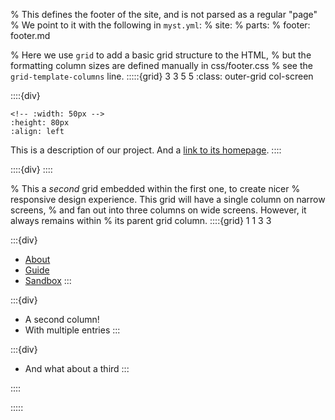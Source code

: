 % This defines the footer of the site, and is not parsed as a regular "page"
% We point to it with the following in `myst.yml`:
% site:
% parts:
% footer: footer.md

% Here we use `grid` to add a basic grid structure to the HTML,
% but the formatting column sizes are defined manually in css/footer.css
% see the `grid-template-columns` line.
:::::{grid} 3 3 5 5
:class: outer-grid col-screen

<!-- Project description -->

::::{div}

<!-- # Landing Pages -->

```{image} https://gitlab.ifremer.fr/odatis-public/vre/config/raw/main/logos/logo_odatis-transparent.svg
<!-- :width: 50px -->
:height: 80px
:align: left
```

This is a description of our project. And a [link to its homepage](https://github.com/jupyter-book/example-landing-pages).
::::

<!-- Spacer between project description and links columns -->

::::{div}
::::

<!-- Link columns -->

% This a _second_ grid embedded within the first one, to create nicer
% responsive design experience. This grid will have a single column on narrow screens,
% and fan out into three columns on wide screens. However, it always remains within
% its parent grid column.
::::{grid} 1 1 3 3

:::{div}

- [About](https://mystmd.org/overview/ecosystem)
- [Guide](https://mystmd.org/guide)
- [Sandbox](https://mystmd.org/sandbox)
  :::

:::{div}

- A second column!
- With multiple entries
  :::

:::{div}

- And what about a third
  :::

::::

:::::
